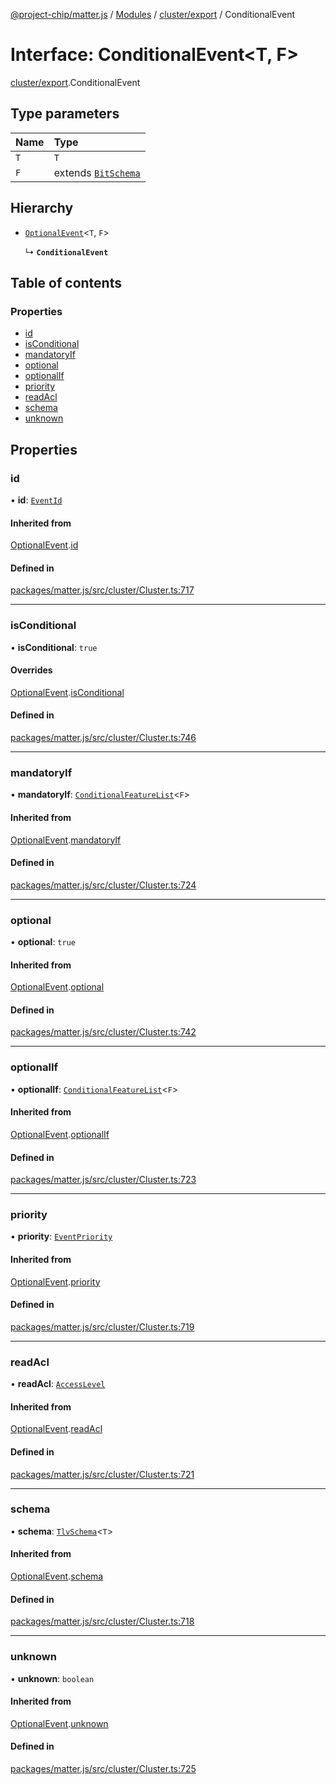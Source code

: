[@project-chip/matter.js](../README.md) / [Modules](../modules.md) / [cluster/export](../modules/cluster_export.md) / ConditionalEvent

# Interface: ConditionalEvent\<T, F\>

[cluster/export](../modules/cluster_export.md).ConditionalEvent

## Type parameters

| Name | Type |
| :------ | :------ |
| `T` | `T` |
| `F` | extends [`BitSchema`](../modules/schema_export.md#bitschema) |

## Hierarchy

- [`OptionalEvent`](cluster_export.OptionalEvent.md)\<`T`, `F`\>

  ↳ **`ConditionalEvent`**

## Table of contents

### Properties

- [id](cluster_export.ConditionalEvent.md#id)
- [isConditional](cluster_export.ConditionalEvent.md#isconditional)
- [mandatoryIf](cluster_export.ConditionalEvent.md#mandatoryif)
- [optional](cluster_export.ConditionalEvent.md#optional)
- [optionalIf](cluster_export.ConditionalEvent.md#optionalif)
- [priority](cluster_export.ConditionalEvent.md#priority)
- [readAcl](cluster_export.ConditionalEvent.md#readacl)
- [schema](cluster_export.ConditionalEvent.md#schema)
- [unknown](cluster_export.ConditionalEvent.md#unknown)

## Properties

### id

• **id**: [`EventId`](../modules/datatype_export.md#eventid)

#### Inherited from

[OptionalEvent](cluster_export.OptionalEvent.md).[id](cluster_export.OptionalEvent.md#id)

#### Defined in

[packages/matter.js/src/cluster/Cluster.ts:717](https://github.com/project-chip/matter.js/blob/0c058ae17fdba4c0b89b8b13c309011d51782299/packages/matter.js/src/cluster/Cluster.ts#L717)

___

### isConditional

• **isConditional**: ``true``

#### Overrides

[OptionalEvent](cluster_export.OptionalEvent.md).[isConditional](cluster_export.OptionalEvent.md#isconditional)

#### Defined in

[packages/matter.js/src/cluster/Cluster.ts:746](https://github.com/project-chip/matter.js/blob/0c058ae17fdba4c0b89b8b13c309011d51782299/packages/matter.js/src/cluster/Cluster.ts#L746)

___

### mandatoryIf

• **mandatoryIf**: [`ConditionalFeatureList`](../modules/cluster_export.md#conditionalfeaturelist)\<`F`\>

#### Inherited from

[OptionalEvent](cluster_export.OptionalEvent.md).[mandatoryIf](cluster_export.OptionalEvent.md#mandatoryif)

#### Defined in

[packages/matter.js/src/cluster/Cluster.ts:724](https://github.com/project-chip/matter.js/blob/0c058ae17fdba4c0b89b8b13c309011d51782299/packages/matter.js/src/cluster/Cluster.ts#L724)

___

### optional

• **optional**: ``true``

#### Inherited from

[OptionalEvent](cluster_export.OptionalEvent.md).[optional](cluster_export.OptionalEvent.md#optional)

#### Defined in

[packages/matter.js/src/cluster/Cluster.ts:742](https://github.com/project-chip/matter.js/blob/0c058ae17fdba4c0b89b8b13c309011d51782299/packages/matter.js/src/cluster/Cluster.ts#L742)

___

### optionalIf

• **optionalIf**: [`ConditionalFeatureList`](../modules/cluster_export.md#conditionalfeaturelist)\<`F`\>

#### Inherited from

[OptionalEvent](cluster_export.OptionalEvent.md).[optionalIf](cluster_export.OptionalEvent.md#optionalif)

#### Defined in

[packages/matter.js/src/cluster/Cluster.ts:723](https://github.com/project-chip/matter.js/blob/0c058ae17fdba4c0b89b8b13c309011d51782299/packages/matter.js/src/cluster/Cluster.ts#L723)

___

### priority

• **priority**: [`EventPriority`](../enums/cluster_export.EventPriority.md)

#### Inherited from

[OptionalEvent](cluster_export.OptionalEvent.md).[priority](cluster_export.OptionalEvent.md#priority)

#### Defined in

[packages/matter.js/src/cluster/Cluster.ts:719](https://github.com/project-chip/matter.js/blob/0c058ae17fdba4c0b89b8b13c309011d51782299/packages/matter.js/src/cluster/Cluster.ts#L719)

___

### readAcl

• **readAcl**: [`AccessLevel`](../enums/cluster_export.AccessLevel.md)

#### Inherited from

[OptionalEvent](cluster_export.OptionalEvent.md).[readAcl](cluster_export.OptionalEvent.md#readacl)

#### Defined in

[packages/matter.js/src/cluster/Cluster.ts:721](https://github.com/project-chip/matter.js/blob/0c058ae17fdba4c0b89b8b13c309011d51782299/packages/matter.js/src/cluster/Cluster.ts#L721)

___

### schema

• **schema**: [`TlvSchema`](../classes/tlv_export.TlvSchema.md)\<`T`\>

#### Inherited from

[OptionalEvent](cluster_export.OptionalEvent.md).[schema](cluster_export.OptionalEvent.md#schema)

#### Defined in

[packages/matter.js/src/cluster/Cluster.ts:718](https://github.com/project-chip/matter.js/blob/0c058ae17fdba4c0b89b8b13c309011d51782299/packages/matter.js/src/cluster/Cluster.ts#L718)

___

### unknown

• **unknown**: `boolean`

#### Inherited from

[OptionalEvent](cluster_export.OptionalEvent.md).[unknown](cluster_export.OptionalEvent.md#unknown)

#### Defined in

[packages/matter.js/src/cluster/Cluster.ts:725](https://github.com/project-chip/matter.js/blob/0c058ae17fdba4c0b89b8b13c309011d51782299/packages/matter.js/src/cluster/Cluster.ts#L725)
